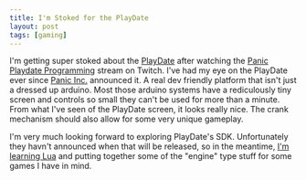 ```yaml
---
title: I'm Stoked for the PlayDate
layout: post
tags: [gaming]
---
```


I'm getting super stoked about the [PlayDate][playdate] after watching the [Panic Playdate Programming][ppp] stream on Twitch. I've had my eye on the PlayDate ever since [Panic Inc.][panic] announced it. A real dev friendly platform that isn't just a dressed up arduino. Most those arduino systems have a rediculously tiny screen and controls so small they can't be used for more than a minute. From what I've seen of the PlayDate screen, it looks really nice. The crank mechanism should also allow for some very unique gameplay.

I'm very much looking forward to exploring PlayDate's SDK. Unfortunately they havn't announced when that will be released, so in the meantime, [I'm learning Lua][lua post] and putting together some of the "engine" type stuff for some games I have in mind.


[playdate]: play.date
[ppp]: https://www.twitch.tv/videos/608233898
[Panic]: https://panic.com
[lua post]: https://www.zachn.me/2020/05/03/lua/
